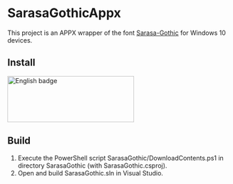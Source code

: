 # SarasaGothicAppx
This project is an APPX wrapper of the font [Sarasa-Gothic](https://github.com/be5invis/Sarasa-Gothic) for Windows 10 devices.

## Install
<a href='//www.microsoft.com/store/apps/9MW0M424NCZ7?cid=storebadge&ocid=badge'><img src='https://assets.windowsphone.com/85864462-9c82-451e-9355-a3d5f874397a/English_get-it-from-MS_InvariantCulture_Default.png' alt='English badge' style='width: 284px; height: 104px;' width='284px' height='104px'/></a>

## Build
1. Execute the PowerShell script SarasaGothic/DownloadContents.ps1 in directory SarasaGothic (with SarasaGothic.csproj).
2. Open and build SarasaGothic.sln in Visual Studio.
